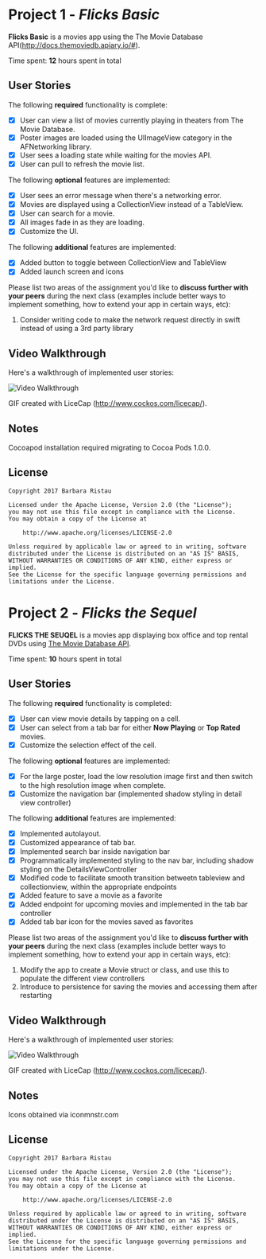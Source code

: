 # Project 1 - *Flicks Basic*

**Flicks Basic** is a movies app using the The Movie Database API(http://docs.themoviedb.apiary.io/#).

Time spent: **12** hours spent in total

## User Stories

The following **required** functionality is complete:

- [X] User can view a list of movies currently playing in theaters from The Movie Database.
- [X] Poster images are loaded using the UIImageView category in the AFNetworking library.
- [X] User sees a loading state while waiting for the movies API.
- [X] User can pull to refresh the movie list.

The following **optional** features are implemented:

- [X] User sees an error message when there's a networking error.
- [X] Movies are displayed using a CollectionView instead of a TableView.
- [X] User can search for a movie.
- [X] All images fade in as they are loading.
- [X] Customize the UI.

The following **additional** features are implemented:

- [X] Added button to toggle between CollectionView and TableView
- [X] Added launch screen and icons

Please list two areas of the assignment you'd like to **discuss further with your peers** during the next class (examples include better ways to implement something, how to extend your app in certain ways, etc):

1. Consider writing code to make the network request directly in swift instead of using a 3rd party library


## Video Walkthrough 

Here's a walkthrough of implemented user stories:

<img src='http://i.imgur.com/1ILoTdM.gif' title='Video Walkthrough' width='' alt='Video Walkthrough' />

GIF created with LiceCap (http://www.cockos.com/licecap/).

## Notes

Cocoapod installation required migrating to Cocoa Pods 1.0.0. 

## License

    Copyright 2017 Barbara Ristau 

    Licensed under the Apache License, Version 2.0 (the "License");
    you may not use this file except in compliance with the License.
    You may obtain a copy of the License at

        http://www.apache.org/licenses/LICENSE-2.0

    Unless required by applicable law or agreed to in writing, software
    distributed under the License is distributed on an "AS IS" BASIS,
    WITHOUT WARRANTIES OR CONDITIONS OF ANY KIND, either express or implied.
    See the License for the specific language governing permissions and
    limitations under the License.

# Project 2 - *Flicks the Sequel*

**FLICKS THE SEUQEL** is a movies app displaying box office and top rental DVDs using [The Movie Database API](http://docs.themoviedb.apiary.io/#).   

Time spent: **10** hours spent in total

## User Stories

The following **required** functionality is completed:

- [X] User can view movie details by tapping on a cell.
- [X] User can select from a tab bar for either **Now Playing** or **Top Rated** movies.
- [X] Customize the selection effect of the cell.

The following **optional** features are implemented:

- [X] For the large poster, load the low resolution image first and then switch to the high resolution image when complete.
- [X] Customize the navigation bar (implemented shadow styling in detail view controller) 

The following **additional** features are implemented:

- [X] Implemented autolayout.
- [X] Customized appearance of tab bar.
- [X] Implemented search bar inside navigation bar
- [X] Programmatically implemented styling to the nav bar, including shadow styling on the DetailsViewController
- [X] Modified code to facilitate smooth transition betweetn tableview and collectionview, within the appropriate endpoints
- [X] Added feature to save a movie as a favorite 
- [X] Added endpoint for upcoming movies and implemented in the tab bar controller
- [X] Added tab bar icon for the movies saved as favorites 

Please list two areas of the assignment you'd like to **discuss further with your peers** during the next class (examples include better ways to implement something, how to extend your app in certain ways, etc):

1. Modify the app to create a Movie struct or class, and use this to populate the different view controllers
2. Introduce to persistence for saving the movies and accessing them after restarting 

## Video Walkthrough 

Here's a walkthrough of implemented user stories:

<img src="http://i.imgur.com/78uOjs1.gif" title='Video Walkthrough' width='' alt='Video Walkthrough' />

GIF created with LiceCap (http://www.cockos.com/licecap/).

## Notes

Icons obtained via iconmnstr.com 

## License

    Copyright 2017 Barbara Ristau 

    Licensed under the Apache License, Version 2.0 (the "License");
    you may not use this file except in compliance with the License.
    You may obtain a copy of the License at

        http://www.apache.org/licenses/LICENSE-2.0

    Unless required by applicable law or agreed to in writing, software
    distributed under the License is distributed on an "AS IS" BASIS,
    WITHOUT WARRANTIES OR CONDITIONS OF ANY KIND, either express or implied.
    See the License for the specific language governing permissions and
    limitations under the License.
